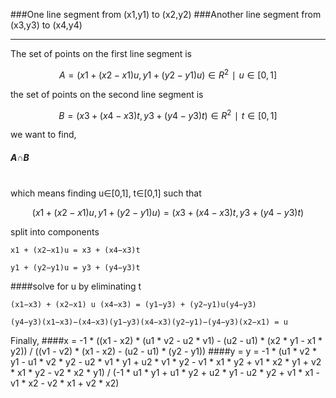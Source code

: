 ###One line segment from (x1,y1) to (x2,y2)
###Another line segment from (x3,y3) to (x4,y4)
___
The set of points on the first line segment is
```math
A = { (x1+(x2−x1)u,y1+(y2−y1)u)   ∈ R^2 ∣u ∈ [0,1]}
```
the set of points on the second line segment is
```math
B = { (x3+(x4−x3)t, y3+(y4−y3)t)  ∈ R^2 ∣t ∈ [0,1]}
```
we want to find,  <h5 >*A∩B*</h5> <br> 
which means finding u∈[0,1], t∈[0,1] such that  <br>
```math
( x1+(x2−x1)u, y1+(y2−y1)u) = (x3+(x4−x3)t, y3+(y4−y3)t )
```
split into components

```
x1 + (x2−x1)u = x3 + (x4−x3)t
```
```
y1 + (y2−y1)u = y3 + (y4−y3)t
```

####solve for u by eliminating t
```
(x1−x3) + (x2−x1) u (x4−x3) = (y1−y3) + (y2−y1)u(y4−y3)
```
```
(y4−y3)(x1−x3)−(x4−x3)(y1−y3)(x4−x3)(y2−y1)−(y4−y3)(x2−x1) = u

```

Finally,
####x = -1 * ((x1 - x2) * (u1 * v2 - u2 * v1) - (u2 - u1) * (x2 * y1 - x1 * y2)) / ((v1 - v2) * (x1 - x2) - (u2 - u1) * (y2 - y1))
####y = y = -1 * (u1 * v2 * y1 - u1 * v2 * y2 - u2 * v1 * y1 + u2 * v1 * y2 - v1 * x1 * y2 + v1 * x2 * y1 + v2 * x1 * y2 - v2 * x2 * y1) / (-1 * u1 * y1 + u1 * y2 + u2 * y1 - u2 * y2 + v1 * x1 - v1 * x2 - v2 * x1 + v2 * x2)